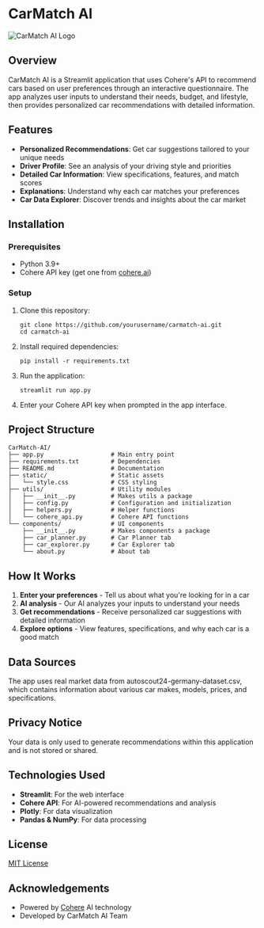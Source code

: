 # CarMatch AI

![CarMatch AI Logo](https://i.ibb.co/KzFPtdxx/CAR-2-Photoroom.png)

## Overview

CarMatch AI is a Streamlit application that uses Cohere's API to recommend cars based on user preferences through an interactive questionnaire. The app analyzes user inputs to understand their needs, budget, and lifestyle, then provides personalized car recommendations with detailed information.

## Features

- **Personalized Recommendations**: Get car suggestions tailored to your unique needs
- **Driver Profile**: See an analysis of your driving style and priorities
- **Detailed Car Information**: View specifications, features, and match scores
- **Explanations**: Understand why each car matches your preferences
- **Car Data Explorer**: Discover trends and insights about the car market

## Installation

### Prerequisites

- Python 3.9+
- Cohere API key (get one from [cohere.ai](https://cohere.ai))

### Setup

1. Clone this repository:
   ```
   git clone https://github.com/yourusername/carmatch-ai.git
   cd carmatch-ai
   ```

2. Install required dependencies:
   ```
   pip install -r requirements.txt
   ```

3. Run the application:
   ```
   streamlit run app.py
   ```

4. Enter your Cohere API key when prompted in the app interface.

## Project Structure

```
CarMatch-AI/
├── app.py                   # Main entry point
├── requirements.txt         # Dependencies
├── README.md                # Documentation
├── static/                  # Static assets
│   └── style.css            # CSS styling
├── utils/                   # Utility modules
│   ├── __init__.py          # Makes utils a package
│   ├── config.py            # Configuration and initialization
│   ├── helpers.py           # Helper functions
│   └── cohere_api.py        # Cohere API functions
└── components/              # UI components
    ├── __init__.py          # Makes components a package
    ├── car_planner.py       # Car Planner tab
    ├── car_explorer.py      # Car Explorer tab
    └── about.py             # About tab
```

## How It Works

1. **Enter your preferences** - Tell us about what you're looking for in a car
2. **AI analysis** - Our AI analyzes your inputs to understand your needs
3. **Get recommendations** - Receive personalized car suggestions with detailed information
4. **Explore options** - View features, specifications, and why each car is a good match

## Data Sources

The app uses real market data from autoscout24-germany-dataset.csv, which contains information about various car makes, models, prices, and specifications.

## Privacy Notice

Your data is only used to generate recommendations within this application and is not stored or shared.

## Technologies Used

- **Streamlit**: For the web interface
- **Cohere API**: For AI-powered recommendations and analysis
- **Plotly**: For data visualization
- **Pandas & NumPy**: For data processing

## License

[MIT License](LICENSE)

## Acknowledgements

- Powered by [Cohere](https://cohere.ai/) AI technology
- Developed by CarMatch AI Team